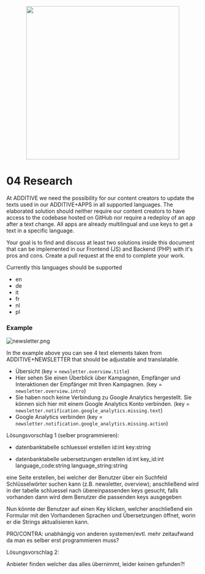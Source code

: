<p align="center"><a href="https://additive.eu" target="_blank"><img src="https://raw.githubusercontent.com/additive-apps/trial-day/master/logo.png" width="400"></a></p>


# 04 Research


At ADDITIVE we need the possibility for our content creators to update the texts used in our ADDITIVE+APPS in all supported languages. The elaborated solution should neither require our content creators to have access to the codebase hosted on GitHub nor require a redeploy of an app after a text change. All apps are already multilingual and use keys to get a text in a specific language.

Your goal is to find and discuss at least two solutions inside this document that can be implemented in our Frontend (JS) and Backend (PHP) with it's pros and cons. Create a pull request at the end to complete your work. 

Currently this languages should be supported 

- en
- de
- it
- fr
- nl
- pl

### Example

![newsletter.png](assets/newsletter.png)

In the example above you can see 4 text elements taken from ADDITIVE+NEWSLETTER that should be adjustable and translatable.

- Übersicht (key = `newsletter.overview.title`)
- Hier sehen Sie einen Überblick über Kampagnen, Empfänger und Interaktionen der Empfänger mit Ihren Kampagnen. (key = `newsletter.overview.intro`)
- Sie haben noch keine Verbindung zu Google Analytics hergestellt. Sie können sich hier mit einem Google Analytics Konto verbinden. (key = `newsletter.notification.google_analytics.missing.text`)
- Google Analytics verbinden (key = `newsletter.notification.google_analytics.missing.action`)


Lösungsvorschlag 1 (selber programmieren):

- datenbanktabelle schluessel erstellen
    id:int
    key:string
  
- datenbanktabelle uebersetzungen erstellen
    id:int
    key_id:int
    language_code:string
    language_string:string
  
eine Seite erstellen, bei welcher der Benutzer über ein Suchfeld Schlüsselwörter suchen kann (z.B. newsletter, overview);
anschließend wird in der tabelle schluessel nach übereinpassenden keys gesucht, falls vorhanden dann wird dem Benutzer die
passenden keys ausgegeben

Nun könnte der Benutzer auf einen Key klicken, welcher anschließend ein Formular mit den Vorhandenen Sprachen und Übersetzungen öffnet,
worin er die Strings aktualisieren kann.

PRO/CONTRA: unabhängig von anderen systemen/evtl. mehr zeitaufwand da man es selber erst programmieren muss?


Lösungsvorschlag 2:

Anbieter finden welcher das alles übernimmt, leider keinen gefunden?!






